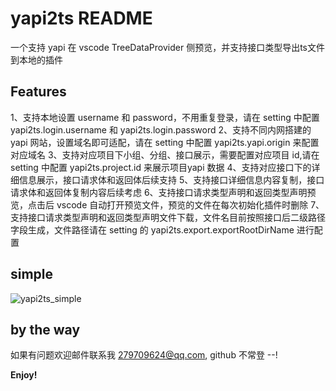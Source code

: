 # yapi2ts README
一个支持 yapi 在 vscode TreeDataProvider 侧预览，并支持接口类型导出ts文件到本地的插件

## Features

1、支持本地设置 username 和 password，不用重复登录，请在 setting 中配置 yapi2ts.login.username 和 yapi2ts.login.password
2、支持不同内网搭建的 yapi 网站，设置域名即可适配，请在 setting 中配置 yapi2ts.yapi.origin 来配置对应域名
3、支持对应项目下小组、分组、接口展示，需要配置对应项目 id,请在 setting 中配置 yapi2ts.project.id 来展示项目yapi 数据
4、支持对应接口下的详细信息展示，接口请求体和返回体后续支持
5、支持接口详细信息内容复制，接口请求体和返回体复制内容后续考虑
6、支持接口请求类型声明和返回类型声明预览，点击后 vscode 自动打开预览文件，预览的文件在每次初始化插件时删除
7、支持接口请求类型声明和返回类型声明文件下载，文件名目前按照接口后二级路径字段生成，文件路径请在 setting 的 yapi2ts.export.exportRootDirName 进行配置

## simple

![yapi2ts_simple](https:www.github.com/cysgg/yapi2ts/assets/img/yapi2ts.jpg)

## by the way

如果有问题欢迎邮件联系我 279709624@qq.com, github 不常登 --!

**Enjoy!**
